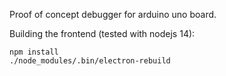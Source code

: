 Proof of concept debugger for arduino uno board.

Building the frontend (tested with nodejs 14):

```
npm install
./node_modules/.bin/electron-rebuild
```
